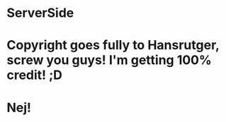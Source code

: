 # ServerSide
# Copyright goes fully to Hansrutger, screw you guys! I'm getting 100% credit! ;D
#
#
#
# Nej!
